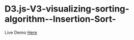 # D3.js-V3-visualizing-sorting-algorithm--Insertion-Sort-
Live Demo [Here](https://se1f0.github.io/D3.js-V3-visualizing-sorting-algorithm--Insertion-Sort-/)
